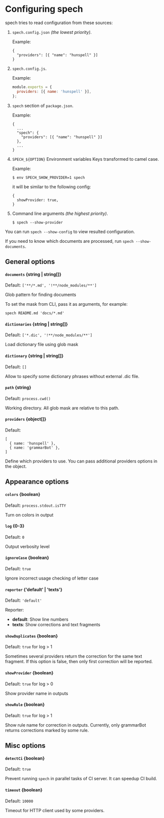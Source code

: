 # Configuring spech

spech tries to read configuration from these sources:

1. `spech.config.json` *(the lowest priority)*.

    Example:
    
    ```
    {
      "providers": [{ "name": "hunspell" }]
    }
    ```

2. `spech.config.js`.

    Example:
    
    ```js
    module.exports = {
      providers: [{ name: 'hunspell' }],
    };
    ```

3. `spech` section of `package.json`.

    Example:
    
    ```
    {
      ...
      "spech": {
        "providers": [{ "name": "hunspell" }]
      },
      ...
    }
    ```

4. `SPECH_${OPTION}` Environment variables Keys transformed to camel case.

    Example:

    ```
    $ env SPECH_SHOW_PROVIDER=1 spech
    ```

    it will be similar to the following config:
    
    ```
    {
      showProvider: true,
    }
    ```

5. Command line arguments *(the highest priority)*.

    ```
    $ spech --show-provider
    ```

You can run `spech --show-config` to view resulted configuration.

If you need to know which documents are processed, run `spech --show-documents`.

## General options

#### `documents` {string | string[]}

Default: `['**/*.md', '!**/node_modules/**']`

Glob pattern for finding documents

To set the mask from CLI, pass it as arguments, for example:

`spech README.md 'docs/*.md'`

#### `dictionaries` {string | string[]}

Default: `['*.dic', '!**/node_modules/**']`

Load dictionary file using glob mask

#### `dictionary` {string | string[]}

Default: `[]`

Allow to specify some dictionary phrases without external .dic file.

#### `path` {string}

Default: `process.cwd()`

Working directory. All glob mask are relative to this path.

#### `providers` {object[]}

Default:
```
[
  { name: 'hunspell' },
  { name: 'grammarBot' },
]
```

Define which providers to use. You can pass additional providers options in
the object.

## Appearance options

#### `colors` {boolean}

Default: `process.stdout.isTTY`

Turn on colors in output

#### `log` {0-3}

Default: `0`

Output verbosity level

#### `ignoreCase` {boolean}

Default: `true`

Ignore incorrect usage checking of letter case

#### `reporter` {'default' | 'texts'}

Default: `'default'`

Reporter:

 - **default**: Show line numbers
 - **texts**: Show corrections and text fragments

#### `showDuplicates` {boolean}

Default: `true` for log > 1

Sometimes several providers return the correction for the same text fragment.
If this option is false, then only first correction will be reported.

#### `showProvider` {boolean}

Default: `true` for log > 0

Show provider name in outputs

#### `showRule` {boolean}

Default: `true` for log > 1

Show rule name for correction in outputs. Currently, only grammarBot returns
corrections marked by some rule.

## Misc options

#### `detectCi` {boolean}

Default: `true`

Prevent running `spech` in parallel tasks of CI server. It can speedup CI
build.

#### `timeout` {boolean}

Default: `10000`

Timeout for HTTP client used by some providers.
